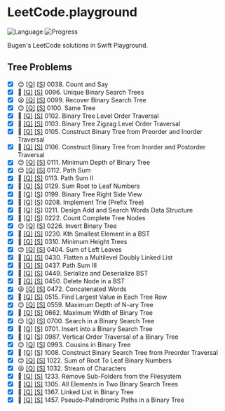 # LeetCode.playground
![Language](https://img.shields.io/badge/Language-Swift%205.3-orange.svg)
![Progress](https://img.shields.io/badge/Count-39-orange.svg)

Bugen's LeetCode solutions in Swift Playground.
## Tree Problems
- [X] 😊 [[Q]](https://leetcode.com/problems/count-and-say/) [[S]](../LeetCode21Q1.playground/Pages/38.%20Count%20and%20Say.xcplaygroundpage/Contents.swift) 0038. Count and Say 
- [X] 🤨 [[Q]](https://leetcode.com/problems/unique-binary-search-trees/) [[S]](../LeetCode.playground/Pages/96.%20Unique%20Binary%20Search%20Trees.xcplaygroundpage/Contents.swift) 0096. Unique Binary Search Trees 
- [X] 😫 [[Q]](https://leetcode.com/problems/recover-binary-search-tree/) [[S]](../LeetCode20Q4.playground/Pages/99.%20Recover%20Binary%20Search%20Tree.xcplaygroundpage/Contents.swift) 0099. Recover Binary Search Tree 
- [X] 😊 [[Q]](https://leetcode.com/problems/same-tree/) [[S]](../LeetCode.playground/Pages/100.%20Same%20Tree.xcplaygroundpage/Contents.swift) 0100. Same Tree 
- [X] 🤨 [[Q]](https://leetcode.com/problems/binary-tree-level-order-traversal/) [[S]](../LeetCode.playground/Pages/102.%20Binary%20Tree%20Level%20Order%20Traversal.xcplaygroundpage/Contents.swift) 0102. Binary Tree Level Order Traversal 
- [X] 🤨 [[Q]](https://leetcode.com/problems/binary-tree-zigzag-level-order-traversal/) [[S]](../LeetCode.playground/Pages/103.%20Binary%20Tree%20Zigzag%20Level%20Order%20Traversal.xcplaygroundpage/Contents.swift) 0103. Binary Tree Zigzag Level Order Traversal 
- [X] 🤨 [[Q]](https://leetcode.com/problems/construct-binary-tree-from-preorder-and-inorder-traversal/) [[S]](../LeetCode.playground/Pages/105.%20Construct%20Binary%20Tree%20from%20Preorder%20and%20Inorder%20Traversal.xcplaygroundpage/Contents.swift) 0105. Construct Binary Tree from Preorder and Inorder Traversal 
- [X] 🤨 [[Q]](https://leetcode.com/problems/construct-binary-tree-from-inorder-and-postorder-traversal/) [[S]](../LeetCode.playground/Pages/106.%20Construct%20Binary%20Tree%20from%20Inorder%20and%20Postorder%20Traversal.xcplaygroundpage/Contents.swift) 0106. Construct Binary Tree from Inorder and Postorder Traversal 
- [X] 😊 [[Q]](https://leetcode.com/problems/minimum-depth-of-binary-tree/) [[S]](../LeetCode20Q4.playground/Pages/111.%20Minimum%20Depth%20of%20Binary%20Tree.xcplaygroundpage/Contents.swift) 0111. Minimum Depth of Binary Tree 
- [X] 😊 [[Q]](https://leetcode.com/problems/path-sum/) [[S]](../LeetCode.playground/Pages/112.%20Path%20Sum.xcplaygroundpage/Contents.swift) 0112. Path Sum 
- [X] 🤨 [[Q]](https://leetcode.com/problems/path-sum-ii/) [[S]](../LeetCode.playground/Pages/113.%20Path%20Sum%20II.xcplaygroundpage/Contents.swift) 0113. Path Sum II 
- [X] 🤨 [[Q]](https://leetcode.com/problems/sum-root-to-leaf-numbers/) [[S]](../LeetCode.playground/Pages/129.%20Sum%20Root%20to%20Leaf%20Numbers.xcplaygroundpage/Contents.swift) 0129. Sum Root to Leaf Numbers 
- [X] 🤨 [[Q]](https://leetcode.com/problems/binary-tree-right-side-view/) [[S]](../LeetCode.playground/Pages/199-Binary%20Tree%20Right%20Side%20View.xcplaygroundpage/Contents.swift) 0199. Binary Tree Right Side View 
- [X] 🤨 [[Q]](https://leetcode.com/problems/implement-trie-prefix-tree/) [[S]](../LeetCode.playground/Pages/208-Implement%20Trie%20(Prefix%20Tree).xcplaygroundpage/Contents.swift) 0208. Implement Trie (Prefix Tree) 
- [X] 🤨 [[Q]](https://leetcode.com/problems/design-add-and-search-words-data-structure/) [[S]](../LeetCode.playground/Pages/211.%20Add%20and%20Search%20Word%20-%20Data%20structure%20design.xcplaygroundpage/Contents.swift) 0211. Design Add and Search Words Data Structure 
- [X] 🤨 [[Q]](https://leetcode.com/problems/count-complete-tree-nodes/) [[S]](../LeetCode.playground/Pages/222.%20Count%20Complete%20Tree%20Nodes.xcplaygroundpage/Contents.swift) 0222. Count Complete Tree Nodes 
- [X] 😊 [[Q]](https://leetcode.com/problems/invert-binary-tree/) [[S]](../LeetCode.playground/Pages/226-Invert%20Binary%20Tree.xcplaygroundpage/Contents.swift) 0226. Invert Binary Tree 
- [X] 🤨 [[Q]](https://leetcode.com/problems/kth-smallest-element-in-a-bst/) [[S]](../LeetCode.playground/Pages/230-Kth%20Smallest%20Element%20in%20a%20BST.xcplaygroundpage/Contents.swift) 0230. Kth Smallest Element in a BST 
- [X] 🔞 [[Q]](https://leetcode.com/problems/minimum-height-trees/) [[S]](../LeetCode.playground/Pages/310-Minimum%20Height%20Trees.xcplaygroundpage/Contents.swift) 0310. Minimum Height Trees 
- [X] 😊 [[Q]](https://leetcode.com/problems/sum-of-left-leaves/) [[S]](../LeetCode.playground/Pages/404.%20Sum%20of%20Left%20Leaves.xcplaygroundpage/Contents.swift) 0404. Sum of Left Leaves 
- [X] 🤨 [[Q]](https://leetcode.com/problems/flatten-a-multilevel-doubly-linked-list/) [[S]](../LeetCode.playground/Pages/430.%20Flatten%20a%20Multilevel%20Doubly%20Linked%20List.xcplaygroundpage/Contents.swift) 0430. Flatten a Multilevel Doubly Linked List 
- [X] 🤨 [[Q]](https://leetcode.com/problems/path-sum-iii/) [[S]](../LeetCode.playground/Pages/437.%20Path%20Sum%20III.xcplaygroundpage/Contents.swift) 0437. Path Sum III 
- [X] 🤨 [[Q]](https://leetcode.com/problems/serialize-and-deserialize-bst/) [[S]](../LeetCode20Q4.playground/Pages/449.%20Serialize%20and%20Deserialize%20BST.xcplaygroundpage/Contents.swift) 0449. Serialize and Deserialize BST 
- [X] 🤨 [[Q]](https://leetcode.com/problems/delete-node-in-a-bst/) [[S]](../LeetCode.playground/Pages/450.%20Delete%20Node%20in%20a%20BST.xcplaygroundpage/Contents.swift) 0450. Delete Node in a BST 
- [X] 😫 [[Q]](https://leetcode.com/problems/concatenated-words/) [[S]](../LeetCode.playground/Pages/472-Concatenated%20Words.xcplaygroundpage/Contents.swift) 0472. Concatenated Words 
- [X] 🤨 [[Q]](https://leetcode.com/problems/find-largest-value-in-each-tree-row/) [[S]](../LeetCode.playground/Pages/515-Find%20Largest%20Value%20in%20Each%20Tree%20Row.xcplaygroundpage/Contents.swift) 0515. Find Largest Value in Each Tree Row 
- [X] 😊 [[Q]](https://leetcode.com/problems/maximum-depth-of-n-ary-tree/) [[S]](../LeetCode.playground/Pages/559-Maximum%20Depth%20of%20N-ary%20Tree.xcplaygroundpage/Contents.swift) 0559. Maximum Depth of N-ary Tree 
- [X] 🤨 [[Q]](https://leetcode.com/problems/maximum-width-of-binary-tree/) [[S]](../LeetCode.playground/Pages/662.%20Maximum%20Width%20of%20Binary%20Tree.xcplaygroundpage/Contents.swift) 0662. Maximum Width of Binary Tree 
- [X] 😊 [[Q]](https://leetcode.com/problems/search-in-a-binary-search-tree/) [[S]](../LeetCode.playground/Pages/700.%20Search%20in%20a%20Binary%20Search%20Tree.xcplaygroundpage/Contents.swift) 0700. Search in a Binary Search Tree 
- [X] 🤨 [[Q]](https://leetcode.com/problems/insert-into-a-binary-search-tree/) [[S]](../LeetCode.playground/Pages/701.%20Insert%20into%20a%20Binary%20Search%20Tree.xcplaygroundpage/Contents.swift) 0701. Insert into a Binary Search Tree 
- [X] 🤬 [[Q]](https://leetcode.com/problems/vertical-order-traversal-of-a-binary-tree/) [[S]](../LeetCode.playground/Pages/987.%20Vertical%20Order%20Traversal%20of%20a%20Binary%20Tree.xcplaygroundpage/Contents.swift) 0987. Vertical Order Traversal of a Binary Tree 
- [X] 😊 [[Q]](https://leetcode.com/problems/cousins-in-binary-tree/) [[S]](../LeetCode.playground/Pages/993-Cousins%20in%20Binary%20Tree.xcplaygroundpage/Contents.swift) 0993. Cousins in Binary Tree 
- [X] 🤨 [[Q]](https://leetcode.com/problems/construct-binary-search-tree-from-preorder-traversal/) [[S]](../LeetCode.playground/Pages/1008-Construct%20Binary%20Search%20Tree%20from%20Preorder%20Traversal.xcplaygroundpage/Contents.swift) 1008. Construct Binary Search Tree from Preorder Traversal 
- [X] 😊 [[Q]](https://leetcode.com/problems/sum-of-root-to-leaf-binary-numbers/) [[S]](../LeetCode.playground/Pages/1022.%20Sum%20of%20Root%20To%20Leaf%20Binary%20Numbers.xcplaygroundpage/Contents.swift) 1022. Sum of Root To Leaf Binary Numbers 
- [X] 😫 [[Q]](https://leetcode.com/problems/stream-of-characters/) [[S]](../LeetCode.playground/Pages/1032.%20Stream%20of%20Characters.xcplaygroundpage/Contents.swift) 1032. Stream of Characters 
- [X] 🤨 [[Q]](https://leetcode.com/problems/remove-sub-folders-from-the-filesystem/) [[S]](../LeetCode.playground/Pages/1233.%20Remove%20Sub-Folders%20from%20the%20Filesystem.xcplaygroundpage/Contents.swift) 1233. Remove Sub-Folders from the Filesystem 
- [X] 🤨 [[Q]](https://leetcode.com/problems/all-elements-in-two-binary-search-trees/) [[S]](../LeetCode.playground/Pages/1305.%20All%20Elements%20in%20Two%20Binary%20Search%20Trees.xcplaygroundpage/Contents.swift) 1305. All Elements in Two Binary Search Trees 
- [X] 🤨 [[Q]](https://leetcode.com/problems/linked-list-in-binary-tree/) [[S]](../LeetCode.playground/Pages/1367.%20Linked%20List%20in%20Binary%20Tree.xcplaygroundpage/Contents.swift) 1367. Linked List in Binary Tree 
- [X] 🤨 [[Q]](https://leetcode.com/problems/pseudo-palindromic-paths-in-a-binary-tree/) [[S]](../LeetCode.playground/Pages/1457.%20Pseudo-Palindromic%20Paths%20in%20a%20Binary%20Tree.xcplaygroundpage/Contents.swift) 1457. Pseudo-Palindromic Paths in a Binary Tree 
